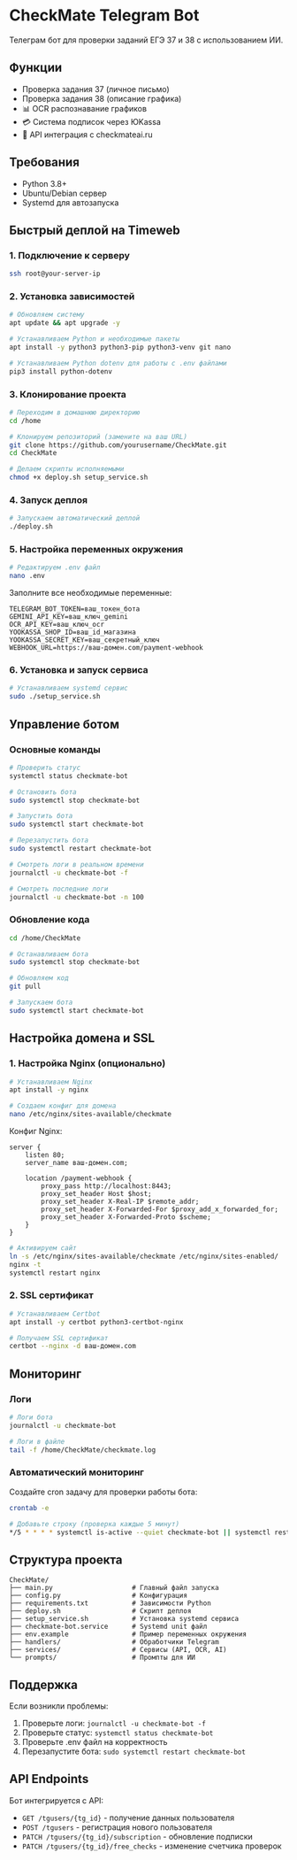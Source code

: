 # CheckMate Telegram Bot

Телеграм бот для проверки заданий ЕГЭ 37 и 38 с использованием ИИ.

## Функции

- Проверка задания 37 (личное письмо)
- Проверка задания 38 (описание графика)
- 📊 OCR распознавание графиков
- 💳 Система подписок через ЮKassa
- 🔄 API интеграция с checkmateai.ru

## Требования

- Python 3.8+
- Ubuntu/Debian сервер
- Systemd для автозапуска

## Быстрый деплой на Timeweb

### 1. Подключение к серверу

```bash
ssh root@your-server-ip
```

### 2. Установка зависимостей

```bash
# Обновляем систему
apt update && apt upgrade -y

# Устанавливаем Python и необходимые пакеты
apt install -y python3 python3-pip python3-venv git nano

# Устанавливаем Python dotenv для работы с .env файлами
pip3 install python-dotenv
```

### 3. Клонирование проекта

```bash
# Переходим в домашнюю директорию
cd /home

# Клонируем репозиторий (замените на ваш URL)
git clone https://github.com/yourusername/CheckMate.git
cd CheckMate

# Делаем скрипты исполняемыми
chmod +x deploy.sh setup_service.sh
```

### 4. Запуск деплоя

```bash
# Запускаем автоматический деплой
./deploy.sh
```

### 5. Настройка переменных окружения

```bash
# Редактируем .env файл
nano .env
```

Заполните все необходимые переменные:

```env
TELEGRAM_BOT_TOKEN=ваш_токен_бота
GEMINI_API_KEY=ваш_ключ_gemini
OCR_API_KEY=ваш_ключ_ocr
YOOKASSA_SHOP_ID=ваш_id_магазина
YOOKASSA_SECRET_KEY=ваш_секретный_ключ
WEBHOOK_URL=https://ваш-домен.com/payment-webhook
```

### 6. Установка и запуск сервиса

```bash
# Устанавливаем systemd сервис
sudo ./setup_service.sh
```

## Управление ботом

### Основные команды

```bash
# Проверить статус
systemctl status checkmate-bot

# Остановить бота
sudo systemctl stop checkmate-bot

# Запустить бота
sudo systemctl start checkmate-bot

# Перезапустить бота
sudo systemctl restart checkmate-bot

# Смотреть логи в реальном времени
journalctl -u checkmate-bot -f

# Смотреть последние логи
journalctl -u checkmate-bot -n 100
```

### Обновление кода

```bash
cd /home/CheckMate

# Останавливаем бота
sudo systemctl stop checkmate-bot

# Обновляем код
git pull

# Запускаем бота
sudo systemctl start checkmate-bot
```

## Настройка домена и SSL

### 1. Настройка Nginx (опционально)

```bash
# Устанавливаем Nginx
apt install -y nginx

# Создаем конфиг для домена
nano /etc/nginx/sites-available/checkmate
```

Конфиг Nginx:

```nginx
server {
    listen 80;
    server_name ваш-домен.com;

    location /payment-webhook {
        proxy_pass http://localhost:8443;
        proxy_set_header Host $host;
        proxy_set_header X-Real-IP $remote_addr;
        proxy_set_header X-Forwarded-For $proxy_add_x_forwarded_for;
        proxy_set_header X-Forwarded-Proto $scheme;
    }
}
```

```bash
# Активируем сайт
ln -s /etc/nginx/sites-available/checkmate /etc/nginx/sites-enabled/
nginx -t
systemctl restart nginx
```

### 2. SSL сертификат

```bash
# Устанавливаем Certbot
apt install -y certbot python3-certbot-nginx

# Получаем SSL сертификат
certbot --nginx -d ваш-домен.com
```

## Мониторинг

### Логи

```bash
# Логи бота
journalctl -u checkmate-bot

# Логи в файле
tail -f /home/CheckMate/checkmate.log
```

### Автоматический мониторинг

Создайте cron задачу для проверки работы бота:

```bash
crontab -e

# Добавьте строку (проверка каждые 5 минут)
*/5 * * * * systemctl is-active --quiet checkmate-bot || systemctl restart checkmate-bot
```

## Структура проекта

```
CheckMate/
├── main.py                    # Главный файл запуска
├── config.py                  # Конфигурация
├── requirements.txt           # Зависимости Python
├── deploy.sh                  # Скрипт деплоя
├── setup_service.sh           # Установка systemd сервиса
├── checkmate-bot.service      # Systemd unit файл
├── env.example                # Пример переменных окружения
├── handlers/                  # Обработчики Telegram
├── services/                  # Сервисы (API, OCR, AI)
└── prompts/                   # Промпты для ИИ
```

## Поддержка

Если возникли проблемы:

1. Проверьте логи: `journalctl -u checkmate-bot -f`
2. Проверьте статус: `systemctl status checkmate-bot`
3. Проверьте .env файл на корректность
4. Перезапустите бота: `sudo systemctl restart checkmate-bot`

## API Endpoints

Бот интегрируется с API:

- `GET /tgusers/{tg_id}` - получение данных пользователя
- `POST /tgusers` - регистрация нового пользователя
- `PATCH /tgusers/{tg_id}/subscription` - обновление подписки
- `PATCH /tgusers/{tg_id}/free_checks` - изменение счетчика проверок
